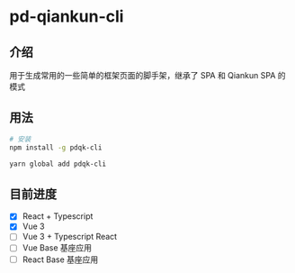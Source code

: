 # pd-qiankun-cli

## 介绍

用于生成常用的一些简单的框架页面的脚手架，继承了 SPA 和 Qiankun SPA 的模式

## 用法

```bash
# 安装
npm install -g pdqk-cli

yarn global add pdqk-cli
```

## 目前进度

- [x] React + Typescript
- [x] Vue 3
- [ ] Vue 3 + Typescript React
- [ ] Vue Base 基座应用
- [ ] React Base 基座应用
